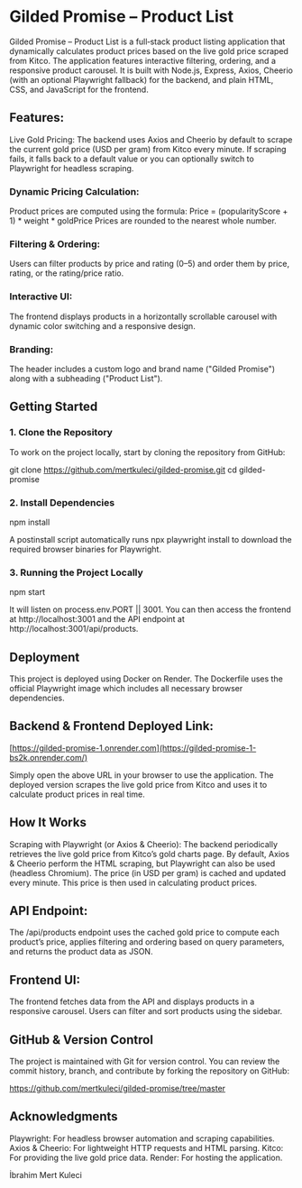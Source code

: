 # Gilded Promise – Product List

Gilded Promise – Product List is a full‑stack product listing application that dynamically calculates product prices based on the live gold price scraped from Kitco. The application features interactive filtering, ordering, and a responsive product carousel. It is built with Node.js, Express, Axios, Cheerio (with an optional Playwright fallback) for the backend, and plain HTML, CSS, and JavaScript for the frontend.

## Features:
Live Gold Pricing:
The backend uses Axios and Cheerio by default to scrape the current gold price (USD per gram) from Kitco every minute. If scraping fails, it falls back to a default value or you can optionally switch to Playwright for headless scraping.

### Dynamic Pricing Calculation:
Product prices are computed using the formula:
Price = (popularityScore + 1) * weight * goldPrice
Prices are rounded to the nearest whole number.

### Filtering & Ordering:
Users can filter products by price and rating (0–5) and order them by price, rating, or the rating/price ratio.

### Interactive UI:
The frontend displays products in a horizontally scrollable carousel with dynamic color switching and a responsive design.

### Branding:
The header includes a custom logo and brand name ("Gilded Promise") along with a subheading ("Product List").

## Getting Started
### 1. Clone the Repository
To work on the project locally, start by cloning the repository from GitHub:

git clone https://github.com/mertkuleci/gilded-promise.git
cd gilded-promise

### 2. Install Dependencies
npm install

A postinstall script automatically runs npx playwright install to download the required browser binaries for Playwright.

### 3. Running the Project Locally
npm start

It will listen on process.env.PORT || 3001.
You can then access the frontend at http://localhost:3001 and the API endpoint at http://localhost:3001/api/products.

## Deployment
This project is deployed using Docker on Render. The Dockerfile uses the official Playwright image which includes all necessary browser dependencies.

## Backend & Frontend Deployed Link:
[https://gilded-promise-1.onrender.com](https://gilded-promise-1-bs2k.onrender.com/)

Simply open the above URL in your browser to use the application. The deployed version scrapes the live gold price from Kitco and uses it to calculate product prices in real time.

## How It Works
Scraping with Playwright (or Axios & Cheerio):
The backend periodically retrieves the live gold price from Kitco’s gold charts page. By default, Axios & Cheerio perform the HTML scraping, but Playwright can also be used (headless Chromium). The price (in USD per gram) is cached and updated every minute. This price is then used in calculating product prices.

## API Endpoint:
The /api/products endpoint uses the cached gold price to compute each product’s price, applies filtering and ordering based on query parameters, and returns the product data as JSON.

## Frontend UI:
The frontend fetches data from the API and displays products in a responsive carousel. Users can filter and sort products using the sidebar.

## GitHub & Version Control
The project is maintained with Git for version control. You can review the commit history, branch, and contribute by forking the repository on GitHub:

https://github.com/mertkuleci/gilded-promise/tree/master

## Acknowledgments
Playwright: For headless browser automation and scraping capabilities.
Axios & Cheerio: For lightweight HTTP requests and HTML parsing.
Kitco: For providing the live gold price data.
Render: For hosting the application.

İbrahim Mert Kuleci







